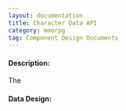 ```yaml
---
layout: documentation
title: Character Data API
category: mmorpg
tag: Component Design Documents
---
```


#### Description:
The 



#### Data Design:




<br/>